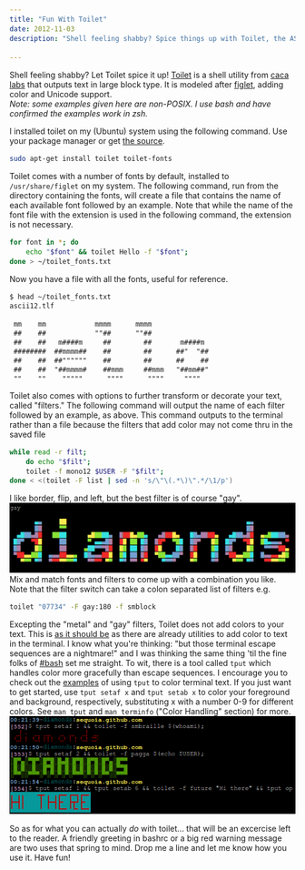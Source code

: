 ```yaml
---
title: "Fun With Toilet"
date: 2012-11-03
description: "Shell feeling shabby? Spice things up with Toilet, the ASCII generator!"

---
```

Shell feeling shabby? Let Toilet spice it up! [Toilet](http://caca.zoy.org/wiki/toilet) is a shell utility from [caca labs](http://caca.zoy.org/) that outputs text in large block type.  It is modeled after [figlet](http://www.figlet.org/), adding color and Unicode support.<br>
*Note: some examples given here are non-POSIX. I use bash and have confirmed the examples work in zsh.*

I installed toilet on my (Ubuntu) system using the following command.  Use your package manager or get [the source](http://caca.zoy.org/wiki/toilet).

```sh
sudo apt-get install toilet toilet-fonts
```

Toilet comes with a number of fonts by default, installed to `/usr/share/figlet` on my system.  The following command, run from the directory containing the fonts, will create a file that contains the name of each available font followed by an example.  Note that while the name of the font file with the extension is used in the following command, the extension is not necessary.

```sh
for font in *; do
	echo "$font" && toilet Hello -f "$font";
done > ~/toilet_fonts.txt
```

Now you have a file with all the fonts, useful for reference.

```nohighlight
$ head ~/toilet_fonts.txt
ascii12.tlf

 mm    mm            mmmm      mmmm
 ##    ##            ""##      ""##
 ##    ##   m####m     ##        ##       m####m
 ########  ##mmmm##    ##        ##      ##"  "##
 ##    ##  ##""""""    ##        ##      ##    ##
 ##    ##  "##mmmm#    ##mmm     ##mmm   "##mm##"
 ""    ""    """""      """"      """"     """"
```

Toilet also comes with options to further transform or decorate your text, called "filters."  The following command will output the name of each filter followed by an example, as above.  This command outputs to the terminal rather than a file because the filters that add color may not come thru in the saved file

```sh
while read -r filt;
	do echo "$filt";
	toilet -f mono12 $USER -F "$filt";
done < <(toilet -F list | sed -n 's/\"\(.*\)\".*/\1/p')
```

I like border, flip, and left, but the best filter is of course "gay".
![the word "diamonds" in block text with the "gay" filter applied](/img/gay_filter.png)
Mix and match fonts and filters to come up with a combination you like.  Note that the filter switch can take a colon separated list of filters e.g. 

```sh
toilet "07734" -F gay:180 -f smblock
```

Excepting the "metal" and "gay" filters, Toilet does not add colors to your text.  This is [as it should be](http://en.wikipedia.org/wiki/Unix_philosophy#McIlroy:_A_Quarter_Century_of_Unix) as there are already utilities to add color to text in the terminal.  I know what you're thinking: "but those terminal escape sequences are a nightmare!" and I was thinking the same thing 'til the fine folks of [#bash](http://irc.lc/freenode/bash/diamonds_sent_me) set me straight.  To wit, there is a tool called `tput` which handles color more gracefully than escape sequences.  I encourage you to check out the [examples](http://bash.cumulonim.biz/BashFAQ%282f%29037.html) of using `tput` to color terminal text.  If you just want to get started, use `tput setaf x` and `tput setab x` to color your foreground and background, respectively, substituting x with a number 0-9 for different colors.  See `man tput` and `man terminfo` ("Color Handling" section) for more.
![examples of using tput with toilet](/img/tput_toilet.png)

So as for what you can actually *do* with toilet... that will be an excercise left to the reader.  A friendly greeting in bashrc or a big red warning message are two uses that spring to mind.  Drop me a line and let me know how you use it.  Have fun!
